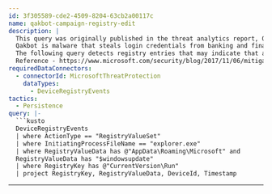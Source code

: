```yaml
---
id: 3f305589-cde2-4509-8204-63cb2a00117c
name: qakbot-campaign-registry-edit
description: |
  This query was originally published in the threat analytics report, Qakbot blight lingers, seeds ransomware
  Qakbot is malware that steals login credentials from banking and financial services. It has been deployed against small businesses as well as major corporations. Some outbreaks have involved targeted ransomware campaigns that use a similar set of techniques. Links to related queries are listed under See also.
  The following query detects registry entries that may indicate that an operator is trying to establish persistence for the Qakbot binary.
  Reference - https://www.microsoft.com/security/blog/2017/11/06/mitigating-and-eliminating-info-stealing-qakbot-and-emotet-in-corporate-networks/
requiredDataConnectors:
  - connectorId: MicrosoftThreatProtection
    dataTypes:
      - DeviceRegistryEvents
tactics:
  - Persistence
query: |-
  ```kusto
  DeviceRegistryEvents
  | where ActionType == "RegistryValueSet"
  | where InitiatingProcessFileName == "explorer.exe"
  | where RegistryValueData has @"AppData\Roaming\Microsoft" and
  RegistryValueData has "$windowsupdate"
  | where RegistryKey has @"CurrentVersion\Run"
  | project RegistryKey, RegistryValueData, DeviceId, Timestamp
  ```
---
```


